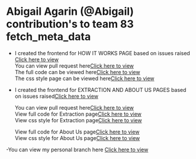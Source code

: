 # Abigail Agarin (@Abigail) contribution's to team 83 fetch_meta_data
- I created the frontend for HOW IT WORKS PAGE based on issues raised [Click here to view](https://github.com/zuri-training/proj_fetch_meta_data_team_83/issues/51) <br>
    You can view pull request here[Click here to view](http://github.com/zuri-training/proj_fetch_meta_data_team_83/pull/28) <br> 
    The full code can be viewed here[Click here to view](https://github.com/zuri-training/proj_fetch_meta_data_team_83/blob/main/fetch_metadata/templates/common/how_it_works.html)<br>
    The css style page can be viewed here[Click here to view](https://github.com/zuri-training/proj_fetch_meta_data_team_83/blob/main/fetch_metadata/staticdev/css/how_it_works.css)<br>
    


- I created the frontend for EXTRACTION AND ABOUT US PAGES based on issues raised[Click here to view](https://github.com/zuri-training/proj_fetch_meta_data_team_83/issues/67)

    You can view pull request here[Click here to view](https://github.com/zuri-training/proj_fetch_meta_data_team_83/pull/59) <br> 
    View full code for Extraction page[Click here to view](https://github.com/zuri-training/proj_fetch_meta_data_team_83/tree/abigail/fetch_metadata/templates/extraction_page)<br>
     View css style for Extraction page[Click here to view](https://github.com/zuri-training/proj_fetch_meta_data_team_83/blob/main/fetch_metadata/staticdev/css/extraction_page.css)<br>

    View full code for About Us page[Click here to view](https://github.com/zuri-training/proj_fetch_meta_data_team_83/tree/abigail/fetch_metadata/templates/common/about_us)<br>
    View css style for About Us page[Click here to view](https://github.com/zuri-training/proj_fetch_meta_data_team_83/blob/main/fetch_metadata/staticdev/css/about_us.css)<br>

-You can view my personal branch here [Click here to view](https://github.com/zuri-training/proj_fetch_meta_data_team_83/tree/abigail)
